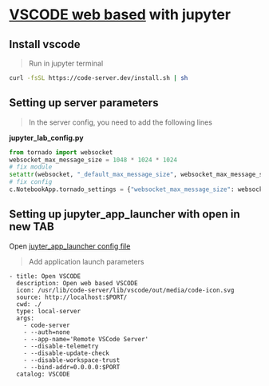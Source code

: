 # [VSCODE web based](https://github.com/coder/code-server) with jupyter

## Install vscode

> Run in jupyter terminal

```bash
curl -fsSL https://code-server.dev/install.sh | sh
```

## Setting up server parameters

> In the server config, you need to add the following lines

**jupyter_lab_config.py**

```py
from tornado import websocket
websocket_max_message_size = 1048 * 1024 * 1024
# fix module
setattr(websocket, "_default_max_message_size", websocket_max_message_size)
# fix config
c.NotebookApp.tornado_settings = {"websocket_max_message_size": websocket_max_message_size}
```

## Setting up jupyter_app_launcher with open in new TAB

Open [juyter_app_launcher config file](https://jupyter-app-launcher.readthedocs.io/en/latest/usage.html#configuration-file-location)

> Add application launch parameters

```
- title: Open VSCODE
  description: Open web based VSCODE
  icon: /usr/lib/code-server/lib/vscode/out/media/code-icon.svg
  source: http://localhost:$PORT/
  cwd: ./
  type: local-server
  args:
    - code-server
    - --auth=none
    - --app-name='Remote VSCode Server'
    - --disable-telemetry
    - --disable-update-check
    - --disable-workspace-trust
    - --bind-addr=0.0.0.0:$PORT
  catalog: VSCODE
```
